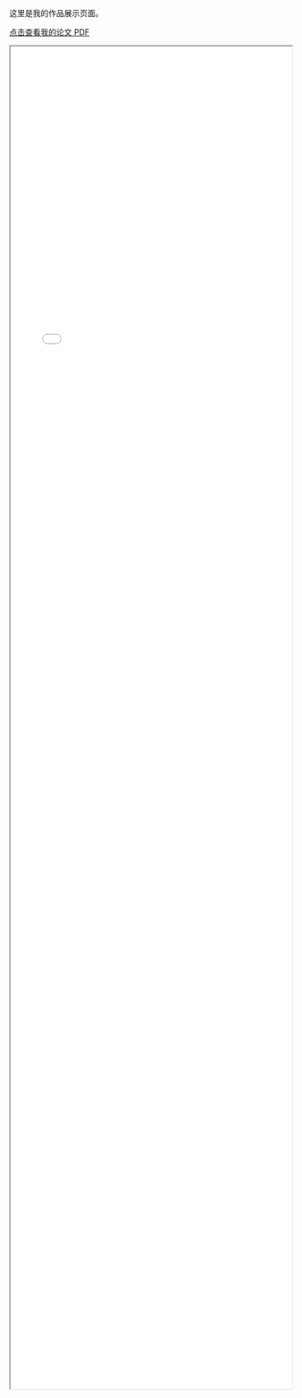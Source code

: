 
这里是我的作品展示页面。

[点击查看我的论文 PDF](static/assets/portfolio.pdf)

<iframe src="static/assets/portfolio.pdf" width="100%" height="2400px">
    您的浏览器不支持内嵌 PDF 文件，请[点击这里下载 PDF 文件](static/assets/portfolio.pdf)。
</iframe>
